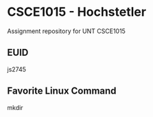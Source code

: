 # CSCE1015 - Hochstetler
Assignment repository for UNT CSCE1015
## EUID
js2745
## Favorite Linux Command
mkdir

